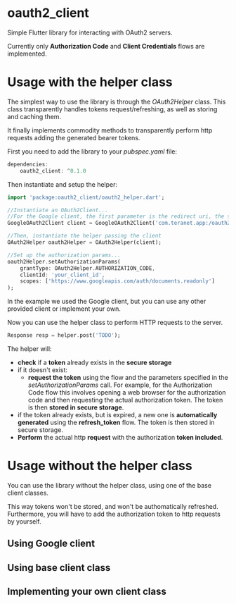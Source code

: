 # oauth2_client
Simple Flutter library for interacting with OAuth2 servers.

Currently only **Authorization Code** and **Client Credentials** flows are implemented.

# Usage with the helper class #
The simplest way to use the library is through the *OAuth2Helper* class.
This class transparently handles tokens request/refreshing, as well as storing and caching them.

It finally implements commodity methods to transparently perform http requests adding the generated bearer tokens.

First you need to add the library to your *pubspec.yaml* file:

```dart
dependencies:
	oauth2_client: ^0.1.0
```

Then instantiate and setup the helper:


```dart
import 'package:oauth2_client/oauth2_helper.dart';

//Instantiate an OAuth2Client...
//For the Google client, the first parameter is the redirect uri, the second is the custom url scheme
GoogleOAuth2Client client = GoogleOAuth2Client('com.teranet.app:/oauth2redirect', 'com.teranet.app');

//Then, instantiate the helper passing the client
OAuth2Helper oauth2Helper = OAuth2Helper(client);

//Set up the authorization params...
oauth2Helper.setAuthorizationParams(
	grantType: OAuth2Helper.AUTHORIZATION_CODE,
	clientId: 'your_client_id',
	scopes: ['https://www.googleapis.com/auth/documents.readonly']
);

```
In the example we used the Google client, but you can use any other provided client or implement your own.

Now you can use the helper class to perform HTTP requests to the server.

```dart
Response resp = helper.post('TODO');
```

The helper will:
 - **check** if a **token** already exists in the **secure storage**
 - if it doesn't exist:
 	- **request the token** using the flow and the parameters specified in the *setAuthorizationParams* call. For example, for the Authorization Code flow this involves opening a web browser for the authorization code and then requesting the actual authorization token. The token is then **stored in secure storage**.
 - if the token already exists, but is expired, a new one is **automatically generated** using the **refresh_token** flow. The token is then stored in secure storage.
 - **Perform** the actual http **request** with the authorization **token included**.

# Usage without the helper class #
You can use the library without the helper class, using one of the base client classes.

This way tokens won't be stored, and won't be authomatically refreshed. Furthermore, you will have to add the authorization token to http requests by yourself.

## Using Google client ##

## Using base client class ##

## Implementing your own client class ##